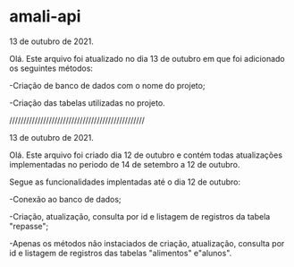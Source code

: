# amali-api
13 de outubro de 2021.

Olá. Este arquivo foi atualizado no dia 13 de outubro em que foi adicionado os seguintes métodos:

-Criação de banco de dados com o nome do projeto;

-Criação das tabelas utilizadas no projeto.


////////////////////////////////////////////////


13 de outubro de 2021.

Olá. Este arquivo foi criado dia 12 de outubro e contém todas atualizações implementadas no periodo de 14 de setembro a 12 de outubro.

Segue as funcionalidades implentadas até o dia 12 de outubro:

-Conexão ao banco de dados;

-Criação, atualização, consulta por id e listagem de registros da tabela "repasse";

-Apenas os métodos não instaciados de criação, atualização, consulta por id e listagem de registros das tabelas "alimentos" e"alunos".

